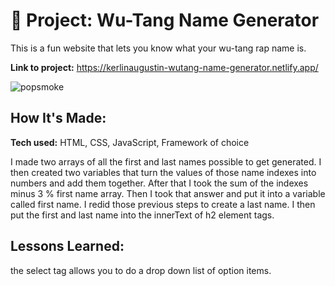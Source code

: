 # 🎤 Project: Wu-Tang Name Generator

This is a fun website that lets you know what your wu-tang rap name is.

**Link to project:** https://kerlinaugustin-wutang-name-generator.netlify.app/

![popsmoke](https://user-images.githubusercontent.com/102834611/169626094-e5166351-dab5-4c39-a075-e9abbbcc1498.gif)

## How It's Made:

**Tech used:** HTML, CSS, JavaScript, Framework of choice

I made two arrays of all the first and last names possible to get generated. I then created two variables that turn the values of those name indexes into numbers and add them together. After that I took the sum of the indexes minus 3 % first name array. Then I took that answer and put it into a variable called first name. I redid those previous steps to create a last name. I then put the first and last name into the innerText of h2 element tags.

## Lessons Learned:

the select tag allows you to do a drop down list of option items.
